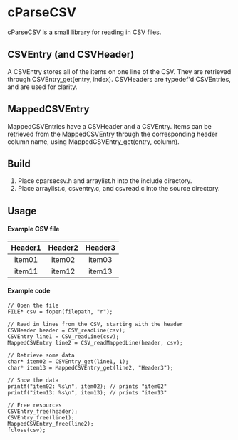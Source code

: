 # cParseCSV

cParseCSV is a small library for reading in CSV files.

## CSVEntry (and CSVHeader)

A CSVEntry stores all of the items on one line of the CSV. They are
retrieved through CSVEntry_get(entry, index). CSVHeaders are typedef'd
CSVEntries, and are used for clarity.

## MappedCSVEntry

MappedCSVEntries have a CSVHeader and a CSVEntry. Items can be
retrieved from the MappedCSVEntry through the corresponding
header column name, using MappedCSVEntry_get(entry, column).

## Build

1. Place cparsecsv.h and arraylist.h into the include directory.
2. Place arraylist.c, csventry.c, and csvread.c into the source directory.

## Usage

#### Example CSV file

| Header1 | Header2 | Header3 |
|:-------:|:-------:|:-------:|
|item01   |item02   |item03   |
|item11   |item12   |item13   |

#### Example code

	// Open the file
    FILE* csv = fopen(filepath, "r");

    // Read in lines from the CSV, starting with the header
    CSVHeader header = CSV_readLine(csv);
    CSVEntry line1 = CSV_readLine(csv);
    MappedCSVEntry line2 = CSV_readMappedLine(header, csv);

    // Retrieve some data
    char* item02 = CSVEntry_get(line1, 1);
    char* item13 = MappedCSVEntry_get(line2, "Header3");

    // Show the data
    printf("item02: %s\n", item02); // prints "item02"
    printf("item13: %s\n", item13); // prints "item13"

    // Free resources
    CSVEntry_free(header);
    CSVEntry_free(line1);
    MappedCSVEntry_free(line2);
    fclose(csv);
